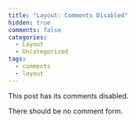 ```yaml
---
title: "Layout: Comments Disabled"
hidden: true
comments: false
categories:
  - Layout
  - Uncategorized
tags:
  - comments
  - layout
---
```


This post has its comments disabled.

There should be no comment form.
